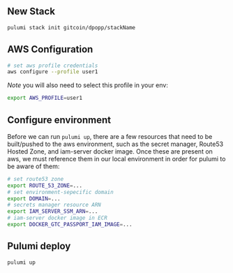 ## New Stack
```sh
pulumi stack init gitcoin/dpopp/stackName
```

## AWS Configuration
```sh
# set aws profile credentials
aws configure --profile user1
```
*Note* you will also need to select this profile in your env:
```sh
export AWS_PROFILE=user1
```

## Configure environment

Before we can run `pulumi up`, there are a few resources that need to be built/pushed to the aws environment, such as the secret manager, Route53 Hosted Zone, and iam-server docker image. Once these are present on aws, we must reference them in our local environment in order for pulumi to be aware of them:

```sh
# set route53 zone
export ROUTE_53_ZONE=...
# set environment-sepecific domain
export DOMAIN=...
# secrets manager resource ARN
export IAM_SERVER_SSM_ARN=...
# iam-server docker image in ECR
export DOCKER_GTC_PASSPORT_IAM_IMAGE=...
```

## Pulumi deploy
```sh
pulumi up
```
